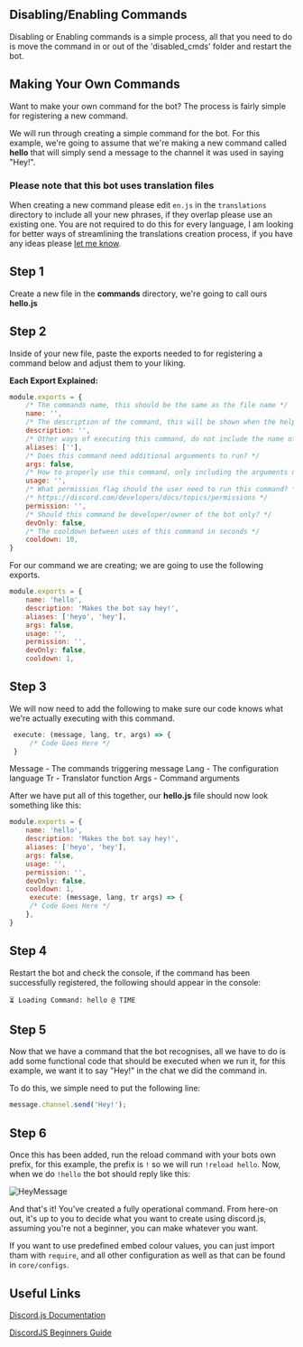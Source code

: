 ## Disabling/Enabling Commands
Disabling or Enabling commands is a simple process, all that you need to do is move the command in or out of the 'disabled_cmds' folder and restart the bot. 

## Making Your Own Commands
Want to make your own command for the bot? The process is fairly simple for registering a new command. 

We will run through creating a simple command for the bot. For this example, we're going to assume that we're making a new command called **hello** that will simply send a message to the channel it was used in saying "Hey!".


### Please note that this bot uses translation files
When creating a new command please edit `en.js` in the `translations` directory to include all your new phrases, if they overlap please use an existing one. You are not required to do this for every language, I am looking for better ways of streamlining the translations creation process, if you have any ideas please [let me know](https://github.com/AngelNull/expandable-djs-bot/issues/new/choose).

## Step 1 
Create a new file in the **commands** directory, we're going to call ours **hello.js**

## Step 2
Inside of your new file, paste the exports needed to for registering a command below and adjust them to your liking. 

**Each Export Explained:**
```javascript
module.exports = {
    /* The commands name, this should be the same as the file name */
    name: '',
    /* The description of the command, this will be shown when the help command is used */
    description: '',
    /* Other ways of executing this command, do not include the name of the command. */
    aliases: [''],
    /* Does this command need additional arguements to run? */
    args: false,
    /* How to properly use this command, only including the arguments needed */
    usage: '',
    /* What permission flag should the user need to run this command? */
    /* https://discord.com/developers/docs/topics/permissions */
    permission: '',
    /* Should this command be developer/owner of the bot only? */
    devOnly: false,
    /* The cooldown between uses of this command in seconds */
    cooldown: 10,
}
```

For our command we are creating;  we are going to use the following exports.
```javascript
module.exports = {
    name: 'hello',
    description: 'Makes the bot say hey!',
    aliases: ['heyo', 'hey'],
    args: false,
    usage: '',
    permission: '',
    devOnly: false,
    cooldown: 1,
```

## Step 3
We will now need to add the following to make sure our code knows what we're actually executing with this command.

```javascript
 execute: (message, lang, tr, args) => { 
     /* Code Goes Here */
 }
 ```
 
 Message - The commands triggering message
 Lang - The configuration language
 Tr - Translator function
 Args - Command arguments

 After we have put all of this together, our **hello.js** file should now look something like this: 

```javascript
module.exports = {
    name: 'hello',
    description: 'Makes the bot say hey!',
    aliases: ['heyo', 'hey'],
    args: false,
    usage: '',
    permission: '',
    devOnly: false,
    cooldown: 1,
     execute: (message, lang, tr args) => { 
     /* Code Goes Here */
    },
}
```

## Step 4
Restart the bot and check the console, if the command has been successfully registered, the following should appear in the console:
```
⏳ Loading Command: hello @ TIME
```

## Step 5
Now that we have a command that the bot recognises, all we have to do is add some functional code that should be executed when we run it, for this example, we want it to say "Hey!" in the chat we did the command in. 

To do this, we simple need to put the following line:
```javascript
message.channel.send('Hey!');
```
## Step 6
Once this has been added, run the reload command with your bots own prefix, for this example, the prefix is `!` so we will run `!reload hello`. Now, when we do `!hello` the bot should reply like this: 

![HeyMessage](https://i.imgur.com/15YSRet.png)

And that's it! You've created a fully operational command. From here-on out, it's up to you to decide what you want to create using discord.js, assuming you're not a beginner, you can make whatever you want.

If you want to use predefined embed colour values, you can just import tham with `require`, and all other configuration as well as that can be found in `core/configs`. 

## Useful Links

[Discord.js Documentation](https://discord.js.org/#/docs/main/stable/general/welcome)

[DiscordJS Beginners Guide](https://discordjs.guide/)
